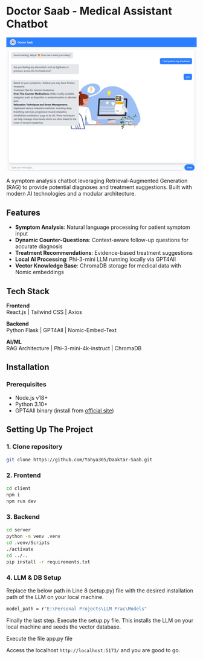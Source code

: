 # Doctor Saab - Medical Assistant Chatbot

![Doctor Saab Demo](./client/public/screenshot.png) <!-- Add a screenshot if available -->

A symptom analysis chatbot leveraging Retrieval-Augmented Generation (RAG) to provide potential diagnoses and treatment suggestions. Built with modern AI technologies and a modular architecture.

## Features

- **Symptom Analysis**: Natural language processing for patient symptom input
- **Dynamic Counter-Questions**: Context-aware follow-up questions for accurate diagnosis
- **Treatment Recommendations**: Evidence-based treatment suggestions
- **Local AI Processing**: Phi-3-mini LLM running locally via GPT4All
- **Vector Knowledge Base**: ChromaDB storage for medical data with Nomic embeddings

## Tech Stack

**Frontend**  
React.js | Tailwind CSS | Axios

**Backend**  
Python Flask | GPT4All | Nomic-Embed-Text

**AI/ML**  
RAG Architecture | Phi-3-mini-4k-instruct | ChromaDB

## Installation

### Prerequisites
- Node.js v18+
- Python 3.10+
- GPT4All binary (install from [official site](https://gpt4all.io))

## Setting Up The Project
### 1. Clone repository
   ```bash
   git clone https://github.com/Yahya305/Daaktar-Saab.git 
   ```

### 2. Frontend
   ```bash
   cd client
   npm i
   npm run dev
   ```

### 3. Backend
   ```bash
   cd server
   python -m venv .venv
   cd .venv/Scripts
   ./activate
   cd ../..
   pip install -r requirements.txt
   ```

### 4. LLM & DB Setup
Replace the below path in Line 8 (setup.py) file with the desired installation path of the LLM on your local machine.
   ```bash
   model_path = r"E:\Personal Projects\LLM Prac\Models"
   ```   
Finally the last step. Execute the setup.py file. This installs the LLM on your local machine and seeds the vector database.
  
Execute the file app.py file 

Access the localhost ```http://localhost:5173/``` and you are good to go.